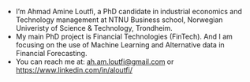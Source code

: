 - I’m Ahmad Amine Loutfi, a PhD candidate in industrial economics and Technology management at NTNU Business school, Norwegian Univeristy of Science & Technology, Trondheim. 
- My main PhD project is Financial Technologies (FinTech). And I am focusing on the use of Machine Learning and Alternative data in Financial Forecasting.
- You can reach me at: ah.am.loutfi@gmail.com or https://www.linkedin.com/in/aloutfi/

<!---
ahmadamineloutfi/ahmadamineloutfi is a ✨ special ✨ repository because its `README.md` (this file) appears on your GitHub profile.
You can click the Preview link to take a look at your changes.
--->
